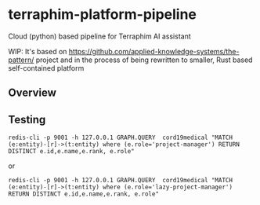 # terraphim-platform-pipeline
Cloud (python) based pipeline for Terraphim AI assistant

WIP: It's based on https://github.com/applied-knowledge-systems/the-pattern/ project and in the process of being rewritten to smaller, Rust based self-contained platform

## Overview

## Testing 
```
redis-cli -p 9001 -h 127.0.0.1 GRAPH.QUERY  cord19medical "MATCH (e:entity)-[r]->(t:entity) where (e.role='project-manager') RETURN DISTINCT e.id,e.name,e.rank, e.role"
```

or 
```
redis-cli -p 9001 -h 127.0.0.1 GRAPH.QUERY  cord19medical "MATCH (e:entity)-[r]->(t:entity) where (e.role='lazy-project-manager') RETURN DISTINCT e.id,e.name,e.rank, e.role"
```
